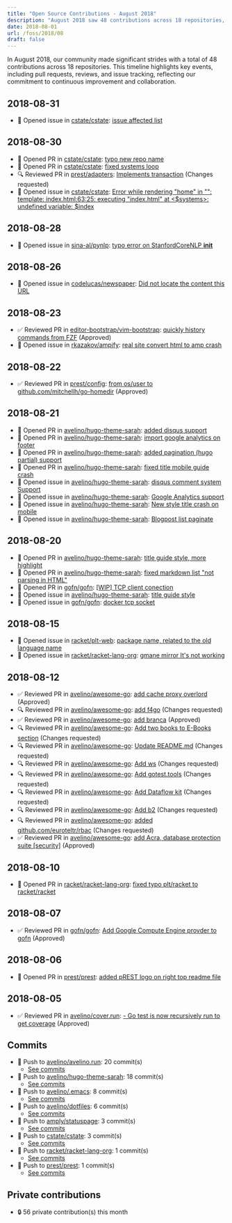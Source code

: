 ```yaml
---
title: "Open Source Contributions - August 2018"
description: "August 2018 saw 48 contributions across 18 repositories, including 11 pull requests and 16 reviews, showcasing our active development and community engagement."
date: 2018-08-01
url: /foss/2018/08
draft: false
---
```


In August 2018, our community made significant strides with a total of 48 contributions across 18 repositories. This timeline highlights key events, including pull requests, reviews, and issue tracking, reflecting our commitment to continuous improvement and collaboration.

## 2018-08-31

- 🐛 Opened issue in [cstate/cstate](https://github.com/cstate/cstate): [issue affected list](https://github.com/cstate/cstate/issues/25)

## 2018-08-30

- 🔀 Opened PR in [cstate/cstate](https://github.com/cstate/cstate): [typo new repo name](https://github.com/cstate/cstate/pull/24)
- 🔀 Opened PR in [cstate/cstate](https://github.com/cstate/cstate): [fixed systems loop](https://github.com/cstate/cstate/pull/23)
- 🔍 Reviewed PR in [prest/adapters](https://github.com/prest/adapters): [Implements transaction](https://github.com/prest/adapters/pull/51#pullrequestreview-151138555) (Changes requested)
- 🐛 Opened issue in [cstate/cstate](https://github.com/cstate/cstate): [Error while rendering "home" in "": template: index.html:63:25: executing "index.html" at <$systems>: undefined variable: $index](https://github.com/cstate/cstate/issues/22)

## 2018-08-28

- 🐛 Opened issue in [sina-al/pynlp](https://github.com/sina-al/pynlp): [typo error on StanfordCoreNLP __init__](https://github.com/sina-al/pynlp/issues/20)

## 2018-08-26

- 🐛 Opened issue in [codelucas/newspaper](https://github.com/codelucas/newspaper): [Did not locate the content this URL](https://github.com/codelucas/newspaper/issues/616)

## 2018-08-23

- ✅ Reviewed PR in [editor-bootstrap/vim-bootstrap](https://github.com/editor-bootstrap/vim-bootstrap): [quickly history commands from FZF](https://github.com/editor-bootstrap/vim-bootstrap/pull/298#pullrequestreview-148909143) (Approved)
- 🐛 Opened issue in [rkazakov/ampify](https://github.com/rkazakov/ampify): [real site convert html to amp crash](https://github.com/rkazakov/ampify/issues/25)

## 2018-08-22

- ✅ Reviewed PR in [prest/config](https://github.com/prest/config): [from os/user to github.com/mitchellh/go-homedir](https://github.com/prest/config/pull/24#pullrequestreview-148460738) (Approved)

## 2018-08-21

- 🔀 Opened PR in [avelino/hugo-theme-sarah](https://github.com/avelino/hugo-theme-sarah): [added disqus support](https://github.com/avelino/hugo-theme-sarah/pull/14)
- 🔀 Opened PR in [avelino/hugo-theme-sarah](https://github.com/avelino/hugo-theme-sarah): [import google analytics on footer](https://github.com/avelino/hugo-theme-sarah/pull/13)
- 🔀 Opened PR in [avelino/hugo-theme-sarah](https://github.com/avelino/hugo-theme-sarah): [added pagination (hugo partial) support](https://github.com/avelino/hugo-theme-sarah/pull/12)
- 🔀 Opened PR in [avelino/hugo-theme-sarah](https://github.com/avelino/hugo-theme-sarah): [fixed title mobile guide crash](https://github.com/avelino/hugo-theme-sarah/pull/11)
- 🐛 Opened issue in [avelino/hugo-theme-sarah](https://github.com/avelino/hugo-theme-sarah): [disqus comment system Support](https://github.com/avelino/hugo-theme-sarah/issues/10)
- 🐛 Opened issue in [avelino/hugo-theme-sarah](https://github.com/avelino/hugo-theme-sarah): [Google Analytics support](https://github.com/avelino/hugo-theme-sarah/issues/9)
- 🐛 Opened issue in [avelino/hugo-theme-sarah](https://github.com/avelino/hugo-theme-sarah): [New style title crash on mobile](https://github.com/avelino/hugo-theme-sarah/issues/8)
- 🐛 Opened issue in [avelino/hugo-theme-sarah](https://github.com/avelino/hugo-theme-sarah): [Blogpost list paginate](https://github.com/avelino/hugo-theme-sarah/issues/7)

## 2018-08-20

- 🔀 Opened PR in [avelino/hugo-theme-sarah](https://github.com/avelino/hugo-theme-sarah): [title guide style, more highlight](https://github.com/avelino/hugo-theme-sarah/pull/6)
- 🔀 Opened PR in [avelino/hugo-theme-sarah](https://github.com/avelino/hugo-theme-sarah): [fixed markdown list "not parsing in HTML"](https://github.com/avelino/hugo-theme-sarah/pull/4)
- 🔀 Opened PR in [gofn/gofn](https://github.com/gofn/gofn): [[WIP] TCP client conection](https://github.com/gofn/gofn/pull/115)
- 🐛 Opened issue in [avelino/hugo-theme-sarah](https://github.com/avelino/hugo-theme-sarah): [title guide style](https://github.com/avelino/hugo-theme-sarah/issues/5)
- 🐛 Opened issue in [gofn/gofn](https://github.com/gofn/gofn): [docker tcp socket](https://github.com/gofn/gofn/issues/114)

## 2018-08-15

- 🐛 Opened issue in [racket/plt-web](https://github.com/racket/plt-web): [package name, related to the old language name](https://github.com/racket/plt-web/issues/2)
- 🐛 Opened issue in [racket/racket-lang-org](https://github.com/racket/racket-lang-org): [gmane mirror It's not working](https://github.com/racket/racket-lang-org/issues/76)

## 2018-08-12

- ✅ Reviewed PR in [avelino/awesome-go](https://github.com/avelino/awesome-go): [add cache proxy overlord](https://github.com/avelino/awesome-go/pull/2023#pullrequestreview-145470321) (Approved)
- 🔍 Reviewed PR in [avelino/awesome-go](https://github.com/avelino/awesome-go): [add f4go](https://github.com/avelino/awesome-go/pull/2059#pullrequestreview-145470117) (Changes requested)
- ✅ Reviewed PR in [avelino/awesome-go](https://github.com/avelino/awesome-go): [add branca](https://github.com/avelino/awesome-go/pull/2057#pullrequestreview-145470032) (Approved)
- 🔍 Reviewed PR in [avelino/awesome-go](https://github.com/avelino/awesome-go): [Add two books to E-Books section](https://github.com/avelino/awesome-go/pull/2056#pullrequestreview-145470011) (Changes requested)
- 🔍 Reviewed PR in [avelino/awesome-go](https://github.com/avelino/awesome-go): [Update README.md](https://github.com/avelino/awesome-go/pull/2055#pullrequestreview-145469984) (Changes requested)
- 🔍 Reviewed PR in [avelino/awesome-go](https://github.com/avelino/awesome-go): [Add ws](https://github.com/avelino/awesome-go/pull/2054#pullrequestreview-145469956) (Changes requested)
- 🔍 Reviewed PR in [avelino/awesome-go](https://github.com/avelino/awesome-go): [Add gotest.tools](https://github.com/avelino/awesome-go/pull/2053#pullrequestreview-145469899) (Changes requested)
- 🔍 Reviewed PR in [avelino/awesome-go](https://github.com/avelino/awesome-go): [Add Dataflow kit](https://github.com/avelino/awesome-go/pull/2052#pullrequestreview-145469835) (Changes requested)
- 🔍 Reviewed PR in [avelino/awesome-go](https://github.com/avelino/awesome-go): [Add b2](https://github.com/avelino/awesome-go/pull/2051#pullrequestreview-145469808) (Changes requested)
- 🔍 Reviewed PR in [avelino/awesome-go](https://github.com/avelino/awesome-go): [added github.com/euroteltr/rbac](https://github.com/avelino/awesome-go/pull/2050#pullrequestreview-145469740) (Changes requested)
- ✅ Reviewed PR in [avelino/awesome-go](https://github.com/avelino/awesome-go): [add Acra, database protection suite [security]](https://github.com/avelino/awesome-go/pull/2049#pullrequestreview-145469693) (Approved)

## 2018-08-10

- 🔀 Opened PR in [racket/racket-lang-org](https://github.com/racket/racket-lang-org): [fixed typo plt/racket to racket/racket](https://github.com/racket/racket-lang-org/pull/75)

## 2018-08-07

- ✅ Reviewed PR in [gofn/gofn](https://github.com/gofn/gofn): [Add Google Compute Engine provder to gofn](https://github.com/gofn/gofn/pull/113#pullrequestreview-144019133) (Approved)

## 2018-08-06

- 🔀 Opened PR in [prest/prest](https://github.com/prest/prest): [added pREST logo on right top readme file](https://github.com/prest/prest/pull/330)

## 2018-08-05

- ✅ Reviewed PR in [avelino/cover.run](https://github.com/avelino/cover.run): [- Go test is now recursively run to get coverage](https://github.com/avelino/cover.run/pull/21#pullrequestreview-143405973) (Approved)

## Commits

- 🔨 Push to [avelino/avelino.run](https://github.com/avelino/avelino.run): 20 commit(s)
  - [See commits](https://github.com/avelino/avelino.run/commits?author=avelino&since=2018-08-01T00:00:00Z&until=2018-08-31T23:59:59Z)
- 🔨 Push to [avelino/hugo-theme-sarah](https://github.com/avelino/hugo-theme-sarah): 18 commit(s)
  - [See commits](https://github.com/avelino/hugo-theme-sarah/commits?author=avelino&since=2018-08-01T00:00:00Z&until=2018-08-31T23:59:59Z)
- 🔨 Push to [avelino/.emacs](https://github.com/avelino/.emacs): 8 commit(s)
  - [See commits](https://github.com/avelino/.emacs/commits?author=avelino&since=2018-08-01T00:00:00Z&until=2018-08-31T23:59:59Z)
- 🔨 Push to [avelino/dotfiles](https://github.com/avelino/dotfiles): 6 commit(s)
  - [See commits](https://github.com/avelino/dotfiles/commits?author=avelino&since=2018-08-01T00:00:00Z&until=2018-08-31T23:59:59Z)
- 🔨 Push to [amply/statuspage](https://github.com/amply/statuspage): 3 commit(s)
  - [See commits](https://github.com/amply/statuspage/commits?author=avelino&since=2018-08-01T00:00:00Z&until=2018-08-31T23:59:59Z)
- 🔨 Push to [cstate/cstate](https://github.com/cstate/cstate): 3 commit(s)
  - [See commits](https://github.com/cstate/cstate/commits?author=avelino&since=2018-08-01T00:00:00Z&until=2018-08-31T23:59:59Z)
- 🔨 Push to [racket/racket-lang-org](https://github.com/racket/racket-lang-org): 1 commit(s)
  - [See commits](https://github.com/racket/racket-lang-org/commits?author=avelino&since=2018-08-01T00:00:00Z&until=2018-08-31T23:59:59Z)
- 🔨 Push to [prest/prest](https://github.com/prest/prest): 1 commit(s)
  - [See commits](https://github.com/prest/prest/commits?author=avelino&since=2018-08-01T00:00:00Z&until=2018-08-31T23:59:59Z)

## Private contributions

- 🔒 56 private contribution(s) this month

